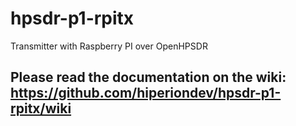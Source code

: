 # hpsdr-p1-rpitx

Transmitter with Raspberry PI over OpenHPSDR

## Please read the documentation on the wiki: https://github.com/hiperiondev/hpsdr-p1-rpitx/wiki 
